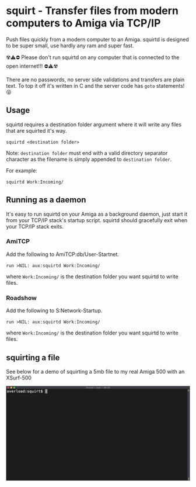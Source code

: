# squirt - Transfer files from modern computers to Amiga via TCP/IP

Push files quickly from a modern computer to an Amiga. squirtd is designed to be super small, use hardly any ram and super fast.

:radioactive::warning::no_entry: Please don't run squirtd on any computer that is connected to the open internet!!! :no_entry::warning::radioactive:

There are no passwords, no server side validations and transfers are plain text. To top it off it's written in C and the server code has `goto` statements! :stuck_out_tongue_closed_eyes:

## Usage

squirtd requires a destination folder argument where it will write any files that are squirted it's way.

    squirtd <destination folder>

Note: `destination folder` must end with a valid directory separator character as the filename is simply appended to `destination folder`. 

For example:

    squirtd Work:Incoming/

## Running as a daemon

It's easy to run squirtd on your Amiga as a background daemon, just start it from your TCP/IP stack's startup script. squirtd should gracefully exit when your TCP/IP stack exits.

### AmiTCP
Add the following to AmiTCP:db/User-Startnet.

    run >NIL: aux:squirtd Work:Incoming/
    
where `Work:Incoming/` is the destination folder you want squirtd to write files.
    
### Roadshow
Add the following to S:Network-Startup.

    run >NIL: aux:squirtd Work:Incoming/

where `Work:Incoming/` is the destination folder you want squirtd to write files.

## squirting a file

See below for a demo of squirting a 5mb file to my real Amiga 500 with an XSurf-500

![](demo.gif)
